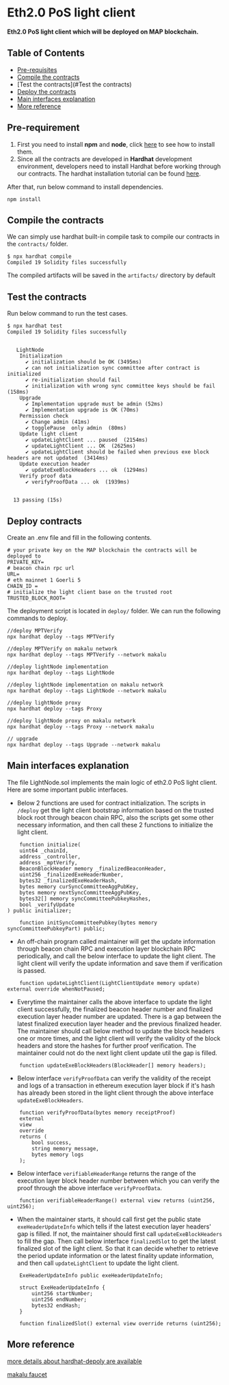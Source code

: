 # Eth2.0 PoS light client

**Eth2.0 PoS light client which will be deployed on MAP blockchain.**

## Table of Contents

- [Pre-requisites](#pre-requisites)
- [Compile the contracts](#compile-the-contracts)
- [Test the contracts](#Test the contracts)
- [Deploy the contracts](#deploy-the-contracts)
- [Main interfaces explanation](#main-interfaces-explanation)
- [More reference](#more-reference)

## Pre-requirement

1. First you need to install **npm** and **node**,
   click [here](https://docs.npmjs.com/downloading-and-installing-node-js-and-npm) to see how to install them.
2. Since all the contracts are developed in **Hardhat** development environment, developers need to install Hardhat
   before working through our contracts.
   The hardhat installation tutorial can be
   found [here](https://hardhat.org/hardhat-runner/docs/getting-started#installation).

After that, run below command to install dependencies.

```
npm install
```

## Compile the contracts

We can simply use hardhat built-in compile task to compile our contracts in the `contracts/` folder.

```
$ npx hardhat compile
Compiled 19 Solidity files successfully
```

The compiled artifacts will be saved in the `artifacts/` directory by default

## Test the contracts

Run below command to run the test cases.

```
$ npx hardhat test
Compiled 19 Solidity files successfully


   LightNode
    Initialization
      ✔ initialization should be OK (3495ms)
      ✔ can not initialization sync committee after contract is initialized
      ✔ re-initialization should fail
      ✔ initialization with wrong sync committee keys should be fail (158ms)
    Upgrade
      ✔ Implementation upgrade must be admin (52ms)
      ✔ Implementation upgrade is OK (70ms)
    Permission check
      ✔ Change admin (41ms)
      ✔ togglePause  only admin  (80ms)
    Update light client
      ✔ updateLightClient ... paused  (2154ms)
      ✔ updateLightClient ... OK  (2625ms)
      ✔ updateLightClient should be failed when previous exe block headers are not updated  (3414ms)
    Update execution header
      ✔ updateExeBlockHeaders ... ok  (1294ms)
    Verify proof data
      ✔ verifyProofData ... ok  (1939ms)


  13 passing (15s)

```

## Deploy contracts

Create an .env file and fill in the following contents.

```
# your private key on the MAP blockchain the contracts will be deployed to
PRIVATE_KEY=
# beacon chain rpc url
URL=
# eth mainnet 1 Goerli 5
CHAIN_ID =
# initialize the light client base on the trusted root
TRUSTED_BLOCK_ROOT=
```

The deployment script is located in `deploy/` folder. We can run the following commands to deploy.

```
//deploy MPTVerify
npx hardhat deploy --tags MPTVerify

//deploy MPTVerify on makalu network
npx hardhat deploy --tags MPTVerify --network makalu

//deploy lightNode implementation
npx hardhat deploy --tags LightNode

//deploy lightNode implementation on makalu network
npx hardhat deploy --tags LightNode --network makalu

//deploy lightNode proxy 
npx hardhat deploy --tags Proxy

//deploy lightNode proxy on makalu network
npx hardhat deploy --tags Proxy --network makalu

// upgrade 
npx hardhat deploy --tags Upgrade --network makalu
```

## Main interfaces explanation

The file LightNode.sol implements the main logic of eth2.0 PoS light client. Here are some important public interfaces.

* Below 2 functions are used for contract initialization. The scripts in `/deploy` get the light client bootstrap
  information based on the trusted block root through beacon chain RPC, also the scripts get some other necessary
  information, and then call these 2 functions to initialize the light client.

```solidity
    function initialize(
    uint64 _chainId,
    address _controller,
    address _mptVerify,
    BeaconBlockHeader memory _finalizedBeaconHeader,
    uint256 _finalizedExeHeaderNumber,
    bytes32 _finalizedExeHeaderHash,
    bytes memory curSyncCommitteeAggPubKey,
    bytes memory nextSyncCommitteeAggPubKey,
    bytes32[] memory syncCommitteePubkeyHashes,
    bool _verifyUpdate
) public initializer;

    function initSyncCommitteePubkey(bytes memory syncCommitteePubkeyPart) public;

```

* An off-chain program called maintainer will get the update information through beacon chain RPC and execution layer
  blockchain RPC periodically, and call the below interface to update the light client. The light client will verify the
  update information and save them if verification is passed.

```solidity
    function updateLightClient(LightClientUpdate memory update) external override whenNotPaused;

```

* Everytime the maintainer calls the above interface to update the light client successfully, the finalized beacon
  header number and finalized execution layer header number are updated. There is a gap between the latest finalized
  execution layer header and the previous finalized header. The maintainer should call below method to update the block
  headers one or more times, and the light client will verify the validity of the block headers and store the hashes
  for further proof verification. The maintainer could not do the next light client update util the gap is filled.

```solidity
    function updateExeBlockHeaders(BlockHeader[] memory headers);
```

* Below interface `verifyProofData` can verify the validity of the receipt and logs of a transaction in ethereum
  execution layer
  block if it's hash has already been stored in the light client through the above interface `updateExeBlockHeaders`.

```solidity
    function verifyProofData(bytes memory receiptProof)
    external
    view
    override
    returns (
        bool success,
        string memory message,
        bytes memory logs
    );
```

* Below interface `verifiableHeaderRange` returns the range of the execution layer block header number between which
  you can verify the proof through the above interface `verifyProofData`.

```solidity
    function verifiableHeaderRange() external view returns (uint256, uint256);
```
* When the maintainer starts, it should call first get the public state `exeHeaderUpdateInfo` which tells if the latest
 execution layer headers' gap is filled. If not, the maintainer should first call `updateExeBlockHeaders` to fill the gap.
 Then call below interface `finalizedSlot` to get the latest finalized slot of the light client. So that it can decide
 whether to retrieve the period update information or the latest finality update information, and then call 
 `updateLightClient` to update the light client.
```solidity
    ExeHeaderUpdateInfo public exeHeaderUpdateInfo;

    struct ExeHeaderUpdateInfo {
        uint256 startNumber;
        uint256 endNumber;
        bytes32 endHash;
    }

    function finalizedSlot() external view override returns (uint256);
```

## More reference

[more details about hardhat-depoly are available](https://github.com/wighawag/hardhat-deploy)

[makalu faucet ](https://faucet.maplabs.io/)
